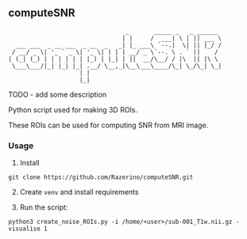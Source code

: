 ## computeSNR

```
                                 _       _____ _   _ ______ 
                                | |     /  ___| \ | || ___ \
  ___ ___  _ __ ___  _ __  _   _| |_ ___\ `--.|  \| || |_/ /
 / __/ _ \| '_ ` _ \| '_ \| | | | __/ _ \`--. \ . ` ||    / 
| (_| (_) | | | | | | |_) | |_| | ||  __/\__/ / |\  || |\ \ 
 \___\___/|_| |_| |_| .__/ \__,_|\__\___\____/\_| \_/\_| \_|
                    | |                                     
                    |_|    
```
TODO - add some description

Python script used for making 3D ROIs.

These ROIs can be used for computing SNR from MRI image.

### Usage

1. Install

```shell
git clone https://github.com/Razerino/computeSNR.git
```

2. Create `venv` and install requirements

3. Run the script:

```shell
python3 create_noise_ROIs.py -i /home/<user>/sub-001_T1w.nii.gz -visualise 1
```
